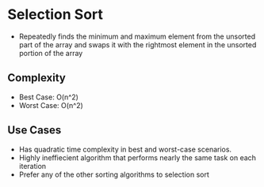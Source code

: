 # Selection Sort
- Repeatedly finds the minimum and maximum element from the unsorted part of the array and swaps it with the rightmost element in the unsorted portion of the array

## Complexity
- Best Case: O(n^2)
- Worst Case: O(n^2)

## Use Cases
- Has quadratic time complexity in best and worst-case scenarios. 
- Highly ineffiecient algorithm that performs nearly the same task on each iteration
- Prefer any of the other sorting algorithms to selection sort
